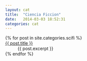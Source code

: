 ```yaml
---
layout: cat
title:  "Ciencia Ficcion"
date:   2014-03-03 18:52:31
categories: cat
---
```



<dl>
  {% for post in site.categories.scifi %}
    <dt> <a href="{{ post.url }}">{{ post.title }}</a></dt>
     <dd> {{ post.excerpt }}    </dd>
  {% endfor %}
</dl>



